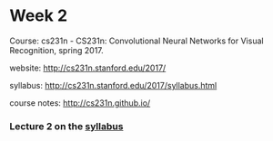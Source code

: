 # Week 2
Course: cs231n - CS231n: Convolutional Neural Networks for Visual Recognition, spring 2017.

website: http://cs231n.stanford.edu/2017/

syllabus: http://cs231n.stanford.edu/2017/syllabus.html

course notes: http://cs231n.github.io/

### Lecture 2 on the <a href='http://cs231n.stanford.edu/2017/syllabus.html'>syllabus<a/> 
